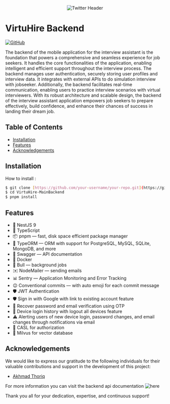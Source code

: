 <div align="center">
  <img src="https://i.ibb.co/4gwmyqT/Twitter-header-4.png" alt="Twitter Header">
</div>

# VirtuHire Backend

[![GitHub](https://img.shields.io/badge/GitHub-View_on_GitHub-lightgrey.svg)](https://github.com/magma-bangkit/VirtuHire-MainBackend)

The backend of the mobile application for the interview assistant is the foundation that powers a comprehensive and seamless experience for job seekers. It handles the core functionalities of the application, enabling intelligent and efficient support throughout the interview process. The backend manages user authentication, securely storing user profiles and interview data. It integrates with external APIs to do simulation interview with jobseeker. Additionally, the backend facilitates real-time communication, enabling users to practice interview scenarios with virtual interviewers. With its robust architecture and scalable design, the backend of the interview assistant application empowers job seekers to prepare effectively, build confidence, and enhance their chances of success in landing their dream job.

## Table of Contents

- [Installation](#installation)
- [Features](#features)
- [Acknowledgements](#acknowledgements)

## Installation

How to install :

```bash
$ git clone [https://github.com/your-username/your-repo.git](https://github.com/magma-bangkit/VirtuHire-MainBackend)
$ cd VirtuHire-MainBackend
$ pnpm install
```

## Features

- 🚀 NestJS 9
- 📖 TypeScript
- 📦 pnpm — fast, disk space efficient package manager
- 📕 TypeORM — ORM with support for PostgreSQL, MySQL, SQLite, MongoDB, and more
- 📃 Swagger — API documentation
- 🚢 Docker
- 🐂 Bull — background jobs
- ✉️ NodeMailer — sending emails
- 📊 Sentry — Application Monitoring and Error Tracking
- 😉 Conventional commits — with auto emoji for each commit message
- 🛡️ JWT Authentication
- 🛡️ Sign in with Google with link to existing account feature
- 🔐 Recover password and email verification using OTP
- 📱 Device login history with logout all devices feature
- ⚠️ Alerting users of new device login, password changes, and email changes through notifications via email
- 💂 CASL for authorization
- 🐚 Milvus for vector database


## Acknowledgements

We would like to express our gratitude to the following individuals for their valuable contributions and support in the development of this project:

- [Akhmad Thoriq](https://github.com/itstor)

For more information you can visit the backend api documentation ![here](https://virtuhire-mainbackend-ixrxqk32pa-as.a.run.app/docs)

Thank you all for your dedication, expertise, and continuous support!
